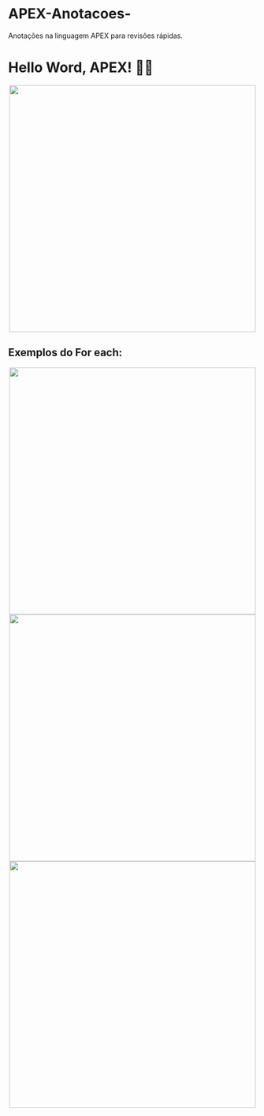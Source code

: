 # APEX-Anotacoes-
Anotações na linguagem APEX para revisões rápidas. 
<h1> Hello Word, APEX! ✍🏼 </h1>

<div align="center">
<img src="https://user-images.githubusercontent.com/110033143/232263876-1dbf6e20-0625-4557-bedf-a3c726af9e89.jpg" width="500px" />
</div>

<h2>Exemplos do For each: </h2>
<div align="center">
<img src="https://user-images.githubusercontent.com/110033143/232263444-052c2917-cd33-40d6-ab87-b236f53e3026.png" width="500px" />
</div>

<div align="center">
<img src="https://user-images.githubusercontent.com/110033143/232319157-75072566-3696-4943-a602-c6bccf939446.jpg" width="500px" />
</div>


<div align="center">
<img src="https://user-images.githubusercontent.com/110033143/232323567-01cd3754-47b4-49b9-b38f-3697d4bc6049.png" width="500px" />
</div>



